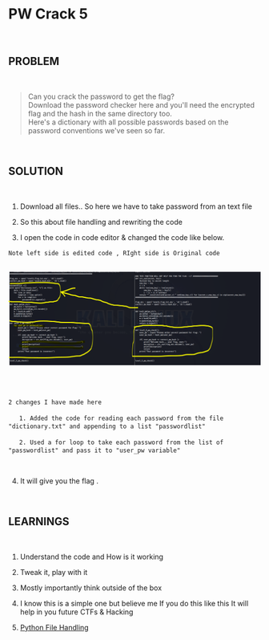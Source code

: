 

# PW Crack 5

<br>

## PROBLEM

<br>

>   Can you crack the password to get the flag?    
    Download the password checker here and you'll need the encrypted flag and the hash in the same directory too.    
    Here's a dictionary with all possible passwords based on the password conventions we've seen so far. 

<br>

## SOLUTION

<br>

1. Download all files.. So here we have to take password from an text file

2. So this about file handling and rewriting the code

3. I open the code in code editor & changed the code like below. 

```
Note left side is edited code , RIght side is Original code


```

![Filename](images/4.PNG)

```



2 changes I have made here

   1. Added the code for reading each password from the file "dictionary.txt" and appending to a list "passwordlist"

   2. Used a for loop to take each password from the list of "passwordlist" and pass it to "user_pw variable"

```

<br>

4. It will give you the flag .

<br>


## LEARNINGS

<br>

1. Understand the code and How is it working

2. Tweak it, play with it

3. Mostly importantly think outside of the box

4. I know this is a simple one but believe me If you do this like this It will help in you future CTFs & Hacking

5. [Python File Handling](https://www.geeksforgeeks.org/file-handling-python/)
